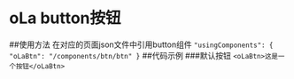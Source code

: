 # oLa button按钮

##使用方法
在对应的页面json文件中引用button组件
`
"usingComponents": {
    "oLaBtn": "/components/btn/btn"
}
`
##代码示例
###默认按钮
`
<oLaBtn>这是一个按钮</oLaBtn>
`
